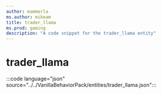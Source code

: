 ```yaml
---
author: mammerla
ms.author: mikeam
title: trader_llama
ms.prod: gaming
description: "A code snippet for the trader_llama entity"
---
```


# trader_llama

:::code language="json" source="../../VanillaBehaviorPack/entities/trader_llama.json":::
